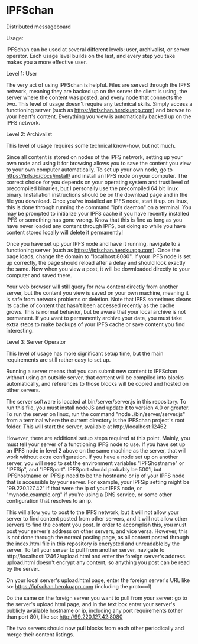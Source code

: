 # IPFSchan
Distributed messageboard


Usage:

IPFSchan can be used at several different levels: user, archivalist, or server operator. Each usage level builds on the last, and every step you take makes you a more effective user. 

Level 1: User

The very act of using IPFSchan is helpful. Files are served through the IPFS network, meaning they are backed up on the server the client is using, the server where the content was posted, and every node that connects the two. 
This level of usage doesn't require any technical skills. Simply access a functioning server (such as https://ipfschan.herokuapp.com) and browse to your heart's content. Everything you view is automatically backed up on the IPFS network. 


Level 2: Archivalist

This level of usage requires some technical know-how, but not much. 

Since all content is stored on nodes of the IPFS network, setting up your own node and using it for browsing allows you to save the content you view to your own computer automatically. 
To set up your own node, go to https://ipfs.io/docs/install/ and install an IPFS node on your computer. The correct choice for you depends on your operating system and trust level of precompiled binaries, but I personally use the precompiled 64 bit linux binary. Installation instructions should be on the download page and in the file you download. 
Once you've installed an IPFS node, start it up. on linux, this is done through running the command "ipfs daemon" on a terminal. 
You may be prompted to initialize your IPFS cache if you have recently installed IPFS or something has gone wrong. Know that this is fine as long as you have never loaded any content through IPFS, but doing so while you have content stored locally will delete it permanently! 

Once you have set up your IPFS node and have it running, navigate to a functioning server (such as https://ipfschan.herokuapp.com). Once the page loads, change the domain to "localhost:8080". If your IPFS node is set up correctly, the page should reload after a delay and should look exactly the same. Now when you view a post, it will be downloaded directly to your computer and saved there. 

Your web browser will still query for new content directly from another server, but the content you view is saved on your own machine, meaning it is safe from network problems or deletion. 
Note that IPFS sometimes cleans its cache of content that hasn't been accessed recently as the cache grows. This is normal behavior, but be aware that your local archive is not permanent. If you want to permanently archive your data, you must take extra steps to make backups of your IPFS cache or save content you find interesting. 


Level 3: Server Operator

This level of usage has more significant setup time, but the main requirements are still rather easy to set up. 

Running a server means that you can submit new content to IPFSchan without using an outside server, that content will be compiled into blocks automatically, and references to those blocks will be copied and hosted on other servers. 

The server software is located at bin/server/server.js in this repository. To run this file, you must install nodeJS and update it to version 4.0 or greater. 
To run the server on linux, run the command "node ./bin/server/server.js" from a terminal where the current directory is the IPFSchan project's root folder. This will start the server, available at http://localhost:12462

However, there are additional setup steps required at this point. Mainly, you must tell your server of a functioning IPFS node to use. If you have set up an IPFS node in level 2 above on the same machine as the server, that will work without extra configuration. If you have a node set up on another server, you will need to set the environment variables "IPFShostname" or "IPFSip", and "IPFSport". IPFSport should probably be 5001, but IPFShostname or IPFSip need to be the hostname or ip of your IPFS node that is accessible by your server. For example, your IPFSip setting might be "99.220.127.42" if that were the ip of your IPFS node, or "mynode.example.org" if you're using a DNS service, or some other configuration that resolves to an ip. 

This will allow you to post to the IPFS network, but it will not allow your server to find content posted from other servers, and it will not allow other servers to find the content you post. In order to accomplish this, you must post your server's address on other servers, and vice versa. However, this is not done through the normal posting page, as all content posted through the index.html file in this repository is encrypted and unreadable by the server. To tell your server to pull from another server, navigate to http://localhost:12462/upload.html and enter the foreign server's address. upload.html doesn't encrypt any content, so anything you post can be read by the server. 


On your local server's upload.html page, enter the foreign server's URL like so: https://ipfschan.herokuapp.com (including the protocol)


Do the same on the foreign server you want to pull from your server: go to the server's upload.html page, and in the text box enter your server's publicly available hostname or ip, including any port requirements (other than port 80), like so: http://99.220.127.42:8080


The two servers should now pull blocks from each other periodically and merge their content listings. 
